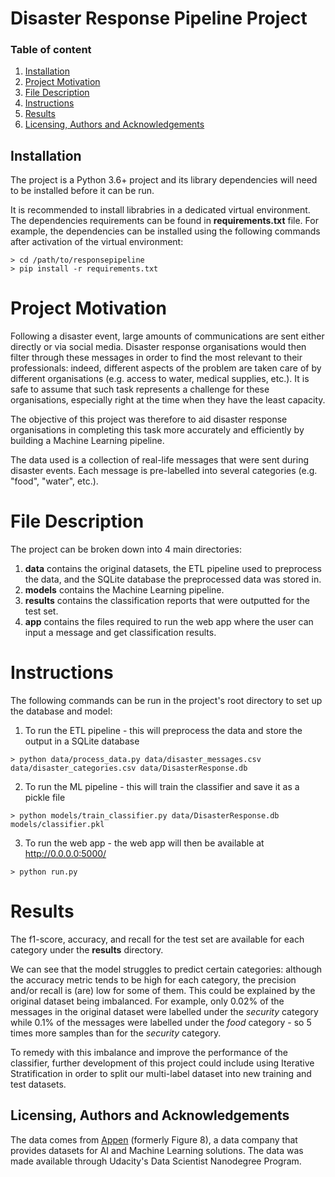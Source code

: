 # Disaster Response Pipeline Project

### Table of content

1. [Installation](#installation)
2. [Project Motivation](#motivation)
3. [File Description](#files)
4. [Instructions](#instructions)
5. [Results](#results)
6. [Licensing, Authors and Acknowledgements](#licensing)

## Installation<a name="Installation"></a>

The project is a Python 3.6+ project and its library dependencies will 
need to be installed before it can be run. 

It is recommended to install librabries in a dedicated virtual 
environment. The dependencies requirements can be found in
**requirements.txt** file. For example, the dependencies can be 
installed using the following commands after activation of the virtual
environment:

```
> cd /path/to/responsepipeline
> pip install -r requirements.txt
```

# Project Motivation<a name="motivation"></a>

Following a disaster event, large amounts of communications are sent 
either directly or via social media. Disaster response organisations 
would then filter through these messages in order to find the most 
relevant to their professionals: indeed, different aspects of the 
problem are taken care of by different organisations (e.g. access to 
water, medical supplies, etc.). It is safe to assume that such task 
represents a challenge for these organisations, especially right at the 
time when they have the least capacity. 

The objective of this project was therefore to aid disaster response 
organisations in completing this task more accurately and efficiently by
building a Machine Learning pipeline. 

The data used is a collection of real-life messages that were sent 
during disaster events. Each message is pre-labelled into several 
categories (e.g. "food", "water", etc.).

# File Description<a name="files"></a>

The project can be broken down into 4 main directories:

1. **data** contains the original datasets, the ETL pipeline used to 
preprocess the data, and the SQLite database the preprocessed data was 
stored in.
2. **models** contains the Machine Learning pipeline.
3. **results** contains the classification reports that were outputted 
for the test set. 
4. **app** contains the files required to run the web app where the user
can input a message and get classification results. 

# Instructions

The following commands can be run in the project's root directory to set
up the database and model:

1. To run the ETL pipeline - this will preprocess the data and store the
output in a SQLite database
```
> python data/process_data.py data/disaster_messages.csv data/disaster_categories.csv data/DisasterResponse.db
```

2. To run the ML pipeline - this will train the classifier and save it 
as a pickle file
```
> python models/train_classifier.py data/DisasterResponse.db models/classifier.pkl
```

3. To run the web app - the web app will then be available at 
http://0.0.0.0:5000/
```
> python run.py
```

# Results<a name="results"></a>

The f1-score, accuracy, and recall for the test set are available for 
each category under the **results** directory.

We can see that the model struggles to predict certain categories: 
although the accuracy metric tends to be high for each category, the 
precision and/or recall is (are) low for some of them. This could be 
explained by the original dataset being imbalanced. For example, only 
0.02% of the messages in the original dataset were labelled under the 
*security* category while 0.1% of the messages were labelled under the 
*food* category - so 5 times more samples than for the *security* 
category. 

To remedy with this imbalance and improve the performance of the
classifier, further development of this project could include using 
Iterative Stratification in order to split our multi-label dataset into
new training and test datasets.

## Licensing, Authors and Acknowledgements<a name="licensing"></a>

The data comes from [Appen](https://www.appen.com/) (formerly Figure 8),
a data company that provides datasets for AI and Machine Learning 
solutions. The data was made available through Udacity's Data Scientist 
Nanodegree Program.
